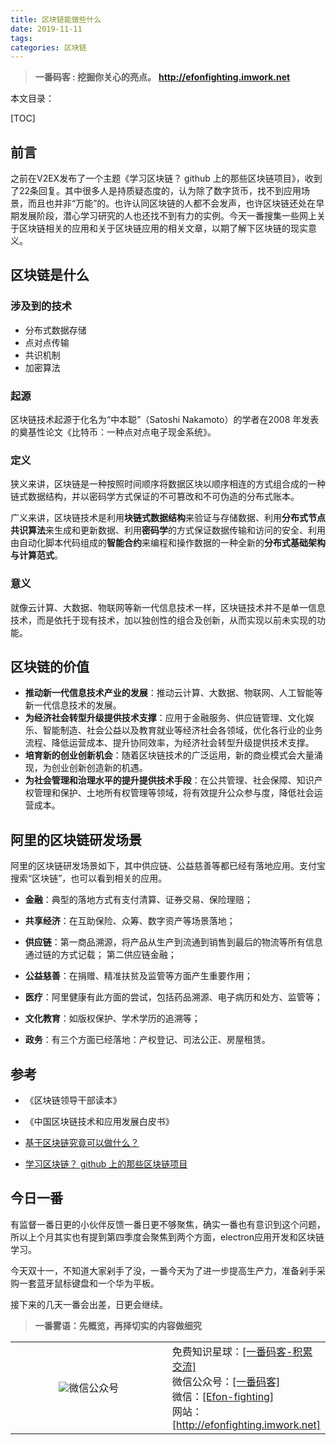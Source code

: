 ```yaml
---
title: 区块链能做些什么
date: 2019-11-11
tags: 
categories: 区块链
---
```


> **一番码客 : 挖掘你关心的亮点。**
> **http://efonfighting.imwork.net**

本文目录：

[TOC]

## 前言

之前在V2EX发布了一个主题《学习区块链？ github 上的那些区块链项目》，收到了22条回复。其中很多人是持质疑态度的，认为除了数字货币，找不到应用场景，而且也并非“万能”的。也许认同区块链的人都不会发声，也许区块链还处在早期发展阶段，潜心学习研究的人也还找不到有力的实例。今天一番搜集一些网上关于区块链相关的应用和关于区块链应用的相关文章，以期了解下区块链的现实意义。

<!--more-->

## 区块链是什么

### 涉及到的技术

* 分布式数据存储
* 点对点传输
* 共识机制
* 加密算法

### 起源

区块链技术起源于化名为“中本聪”（Satoshi Nakamoto）的学者在2008 年发表的奠基性论文《比特币：一种点对点电子现金系统》。  

### 定义

狭义来讲，区块链是一种按照时间顺序将数据区块以顺序相连的方式组合成的一种链式数据结构，并以密码学方式保证的不可篡改和不可伪造的分布式账本。

广义来讲，区块链技术是利用**块链式数据结构**来验证与存储数据、利用**分布式节点共识算法**来生成和更新数据、利用**密码学**的方式保证数据传输和访问的安全、利用由自动化脚本代码组成的**智能合约**来编程和操作数据的一种全新的**分布式基础架构与计算范式**。

### 意义

就像云计算、大数据、物联网等新一代信息技术一样，区块链技术并不是单一信息技术，而是依托于现有技术，加以独创性的组合及创新，从而实现以前未实现的功能。

## 区块链的价值

* **推动新一代信息技术产业的发展**：推动云计算、大数据、物联网、人工智能等新一代信息技术的发展。
* **为经济社会转型升级提供技术支撑**：应用于金融服务、供应链管理、文化娱乐、智能制造、社会公益以及教育就业等经济社会各领域，优化各行业的业务流程、降低运营成本、提升协同效率，为经济社会转型升级提供技术支撑。
* **培育新的创业创新机会**：随着区块链技术的广泛运用，新的商业模式会大量涌现，为创业创新创造新的机遇。
* **为社会管理和治理水平的提升提供技术手段**：在公共管理、社会保障、知识产权管理和保护、土地所有权管理等领域，将有效提升公众参与度，降低社会运营成本。

## 阿里的区块链研发场景

阿里的区块链研发场景如下，其中供应链、公益慈善等都已经有落地应用。支付宝搜索“区块链”，也可以看到相关的应用。

* **金融**：典型的落地方式有支付清算、证券交易、保险理赔；

* **共享经济**：在互助保险、众筹、数字资产等场景落地；

* **供应链**：第一商品溯源，将产品从生产到流通到销售到最后的物流等所有信息通过链的方式记载； 第二供应链金融；

* **公益慈善**：在捐赠、精准扶贫及监管等方面产生重要作用；

* **医疗**：阿里健康有此方面的尝试，包括药品溯源、电子病历和处方、监管等；

* **文化教育**：如版权保护、学术学历的追溯等；

* **政务**：有三个方面已经落地：产权登记、司法公正、房屋租赁。

## 参考

* 《区块链领导干部读本》
* 《中国区块链技术和应用发展白皮书》  

* [基于区块链究竟可以做什么？](https://segmentfault.com/a/1190000020938068)
* [学习区块链？ github 上的那些区块链项目](https://www.v2ex.com/t/616866#reply26)

## 今日一番

有监督一番日更的小伙伴反馈一番日更不够聚焦，确实一番也有意识到这个问题，所以上个月其实也有提到第四季度会聚焦到两个方面，electron应用开发和区块链学习。

今天双十一，不知道大家剁手了没，一番今天为了进一步提高生产力，准备剁手采购一套蓝牙鼠标键盘和一个华为平板。

接下来的几天一番会出差，日更会继续。

> **一番雾语：先概览，再择切实的内容做细究**

<table>
<tr>
<td ><center><img src="http://efonfighting.imwork.net/efonmark-blog/%E7%AE%80%E4%BB%8B/guanzhu_1.jpg" >微信公众号</center></td>
<td width="50%">
免费知识星球：<a href="http://efonfighting.imwork.net/efonmark-blog/%E7%AE%80%E4%BB%8B/zhishixingqiu1.png">[一番码客-积累交流]</a><br>
微信公众号：<a href="http://efonfighting.imwork.net/efonmark-blog/%E7%AE%80%E4%BB%8B/guanzhu_1.jpg">[一番码客]</a><br>
微信：<a href="http://efonfighting.imwork.net/efonmark-blog/%E7%AE%80%E4%BB%8B/weixin.jpg">[Efon-fighting]</a><br>
网站：<a href="http://efonfighting.imwork.net">[http://efonfighting.imwork.net]</a><br>
</td>
</tr>
</table>